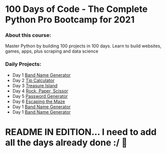 # 100 Days of Code - The Complete Python Pro Bootcamp for 2021

### About this course:
Master Python by building 100 projects in 100 days. Learn to build websites, games, apps, plus scraping and data science

### Daily Projects:
- Day 1 [Band Name Generator](/100%20Days%20of%20Code%20-%20The%20Complete%20Python%20Pro%20Bootcamp%20for%202021/day_1/project/band-name-generator-start)
- Day 2 [Tip Calculator](https://github.com/euzivamjunior/studies/tree/main/100%20Days%20of%20Code%20-%20The%20Complete%20Python%20Pro%20Bootcamp%20for%202021/day_2/projects/tip-calculator-start)
- Day 3 [Treasure Island](https://github.com/euzivamjunior/studies/tree/main/100%20Days%20of%20Code%20-%20The%20Complete%20Python%20Pro%20Bootcamp%20for%202021/day_3/projects/treasure-island-start)
- Day 4 [Rock, Paper, Scissor](https://github.com/euzivamjunior/studies/tree/main/100%20Days%20of%20Code%20-%20The%20Complete%20Python%20Pro%20Bootcamp%20for%202021/day_4/projects/rock-paper-scissors-start)
- Day 5 [Password Generator](https://github.com/euzivamjunior/studies/tree/main/100%20Days%20of%20Code%20-%20The%20Complete%20Python%20Pro%20Bootcamp%20for%202021/day_5/projects/password-generator-start)
- Day 6 [Escaping the Maze](/100%20Days%20of%20Code%20-%20The%20Complete%20Python%20Pro%20Bootcamp%20for%202021/day_6/project/reeborgs_world_maze/)
- Day 1 [Band Name Generator](/100%20Days%20of%20Code%20-%20The%20Complete%20Python%20Pro%20Bootcamp%20for%202021/day_1/project/band-name-generator-start)
- Day 1 [Band Name Generator](/100%20Days%20of%20Code%20-%20The%20Complete%20Python%20Pro%20Bootcamp%20for%202021/day_1/project/band-name-generator-start)

# README IN EDITION... I need to add all the days already done :/ :wrench:
